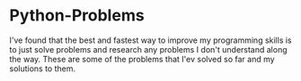 # Python-Problems

I've found that the best and fastest way to improve my programming skills is to just solve problems and research any problems I don't understand along the way. These are some of the problems that I'ev solved so far and my solutions to them.
